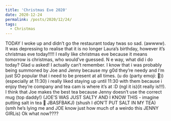 ```yaml
---
title: 'Christmas Eve 2020'
date: 2020-12-24
permalink: /posts/2020/12/24/
tags:
  - Christmas
---
```


TODAY I woke up and didn’t go the restaurant today twas so sad. (awwww). It was depressing to realise that it is no longer Laura’s birthday, however it’s christmas eve today!!!!! I really like christmas eve because it means tomorrow is christmas, who would’ve guessed. N e way, what did i do today? Glad u asked! I actually can’t remember. I know that i was probably being summoned by Joe and Jenny because my g0d they’re needy and I’m just SO popular that i need to be present at all times. (u do (party emoji: 🎉)) (especially at 11:30) i really liked staying up until 11:30 with them because i enjoy they’re company and tea cam is where it’s at :D (ngl it is)(it really is!!!). I think that Joe makes the best tea because Jenny doesn’t use the correct mug (top daddy!) (JOE’S WAS JUST SALTY AND I KNOW THIS - imagine putting salt in tea 🤢 JBASFBAKJ) (shush I dON’T PUT SALT IN MY TEA) (smh he’s lying me and JOE know just how much of a weirdo this JENNY GIRLis) Ok what now????
